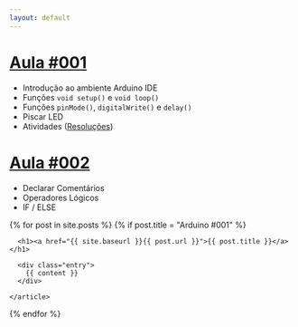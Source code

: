 ```yaml
---
layout: default
---
```



# [**Aula #001**](https://italohdc.github.io/arduino-101/posts/arduino-001/)
  * Introdução ao ambiente Arduino IDE
  * Funções ``void setup()`` e ``void loop()``
  * Funções ``pinMode()``, ``digitalWrite()`` e ``delay()``
  * Piscar LED
  * Atividades ([Resoluções](https://github.com/italohdc/arduino-101/tree/master/Atividades/Arduino-001))

# [**Aula #002**](https://italohdc.github.io/arduino-101/posts/arduino-002/)
  * Declarar Comentários
  * Operadores Lógicos
  * IF / ELSE

<div class="posts">
  {% for post in site.posts %}
    {% if post.title = "Arduino #001" %}
    <article class="post">

      <h1><a href="{{ site.baseurl }}{{ post.url }}">{{ post.title }}</a></h1>

      <div class="entry">
        {{ content }}
      </div>

    </article>
  {% endfor %}
</div>
